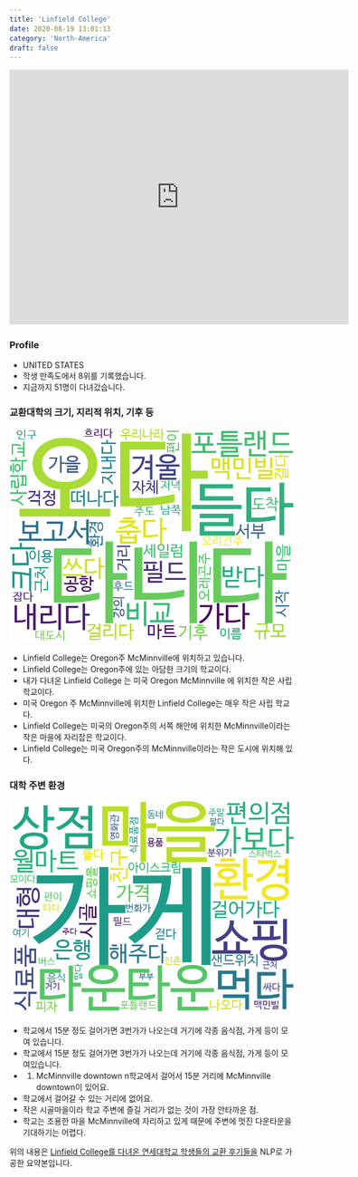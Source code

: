 ```yaml
---
title: 'Linfield College'
date: 2020-08-19 13:01:13
category: 'North-America'
draft: false
---
```


<iframe
width="600"
height="450"
frameborder="0" style="border:0"
src="https://www.google.com/maps/embed/v1/place?key=AIzaSyC9e1AME-pVmWC4hBpFdu5S4dKzyepa3HQ&q=Linfield+College&center=45.2006802,-123.1993365&zoom=14" allowfullscreen>
</iframe>

### Profile

* UNITED STATES
* 학생 만족도에서 8위를 기록했습니다.
* 지금까지 51명이 다녀갔습니다. 

### 교환대학의 크기, 지리적 위치, 기후 등

![gen_info-WordCloud](../univ_wordclouds_okt/gen_info/US000096_gen_info_okt.png)

* Linfield College는 Oregon주 McMinnville에 위치하고 있습니다.
* Linfield College는 Oregon주에 있는 아담한 크기의 학교이다.
* 내가 다녀온 Linfield College 는 미국 Oregon McMinnville 에 위치한 작은 사립학교이다.
* 미국 Oregon 주 McMinnville에 위치한 Linfield College는 매우 작은 사립 학교다.
* Linfield College는 미국의 Oregon주의 서쪽 해안에 위치한 McMinnville이라는 작은 마을에 자리잡은 학교이다.
* Linfield College는 미국 Oregon주의 McMinnville이라는 작은 도시에 위치해 있다.


### 대학 주변 환경

![env_info-WordCloud](../univ_wordclouds_okt/env_info/US000096_env_info_okt.png)

* 학교에서 15분 정도 걸어가면 3번가가 나오는데 거기에 각종 음식점, 가게 등이 모여 있습니다.
* 학교에서 15분 정도 걸어가면 3번가가 나오는데 거기에 각종 음식점, 가게 등이 모여있습니다.
* 1. McMinnville downtown n학교에서 걸어서 15분 거리에 McMinnville downtown이 있어요.
* 학교에서 걸어갈 수 있는 거리에 없어요.
* 작은 시골마을이라 학교 주변에 즐길 거리가 없는 것이 가장 안타까운 점.
* 학교는 조용한 마을 McMinnville에 자리하고 있게 때문에 주변에 멋진 다운타운을 기대하기는 어렵다.


위의 내용은 [Linfield College를 다녀온 연세대학교 학생들의 교환 후기들을](http://oia.yonsei.ac.kr/partner/expReport.asp?ucode=US000096&bgbn=A) NLP로 가공한 요약본입니다. 
